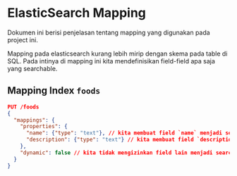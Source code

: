 # ElasticSearch Mapping

Dokumen ini berisi penjelasan tentang mapping yang digunakan pada project ini.

Mapping pada elasticsearch kurang lebih mirip dengan skema pada table di SQL. Pada intinya di mapping ini kita mendefinisikan field-field apa saja yang searchable.

## Mapping Index `foods`

```json
PUT /foods
{
  "mappings": {
    "properties": {
      "name": {"type": "text"}, // kita membuat field `name` menjadi searchable
      "description": {"type": "text"} // kita membuat field `description` menjadi searchable
    },
    "dynamic": false // kita tidak mengizinkan field lain menjadi searchable
  }
}
```
